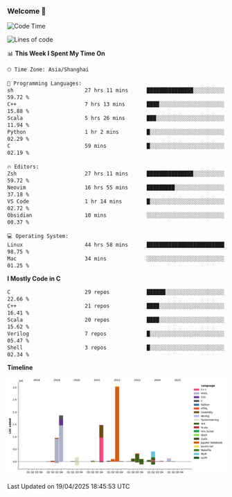 ### Welcome 👋

<!--START_SECTION:waka-->
![Code Time](http://img.shields.io/badge/Code%20Time-2%2C017%20hrs%2024%20mins-blue)

![Lines of code](https://img.shields.io/badge/From%20Hello%20World%20I%27ve%20Written-8.9%20million%20lines%20of%20code-blue)

📊 **This Week I Spent My Time On** 

```text
🕑︎ Time Zone: Asia/Shanghai

💬 Programming Languages: 
sh                       27 hrs 11 mins      ███████████████░░░░░░░░░░   59.72 % 
C++                      7 hrs 13 mins       ████░░░░░░░░░░░░░░░░░░░░░   15.88 % 
Scala                    5 hrs 26 mins       ███░░░░░░░░░░░░░░░░░░░░░░   11.94 % 
Python                   1 hr 2 mins         █░░░░░░░░░░░░░░░░░░░░░░░░   02.29 % 
C                        59 mins             █░░░░░░░░░░░░░░░░░░░░░░░░   02.19 % 

🔥 Editors: 
Zsh                      27 hrs 11 mins      ███████████████░░░░░░░░░░   59.72 % 
Neovim                   16 hrs 55 mins      █████████░░░░░░░░░░░░░░░░   37.18 % 
VS Code                  1 hr 14 mins        █░░░░░░░░░░░░░░░░░░░░░░░░   02.72 % 
Obsidian                 10 mins             ░░░░░░░░░░░░░░░░░░░░░░░░░   00.37 % 

💻 Operating System: 
Linux                    44 hrs 58 mins      █████████████████████████   98.75 % 
Mac                      34 mins             ░░░░░░░░░░░░░░░░░░░░░░░░░   01.25 % 
```

**I Mostly Code in C** 

```text
C                        29 repos            ██████░░░░░░░░░░░░░░░░░░░   22.66 % 
C++                      21 repos            ████░░░░░░░░░░░░░░░░░░░░░   16.41 % 
Scala                    20 repos            ████░░░░░░░░░░░░░░░░░░░░░   15.62 % 
Verilog                  7 repos             █░░░░░░░░░░░░░░░░░░░░░░░░   05.47 % 
Shell                    3 repos             █░░░░░░░░░░░░░░░░░░░░░░░░   02.34 % 
```



**Timeline**

![Lines of Code chart](https://raw.githubusercontent.com/Bohan-hu/Bohan-hu/master/assets/bar_graph.png)


 Last Updated on 19/04/2025 18:45:53 UTC
<!--END_SECTION:waka-->



